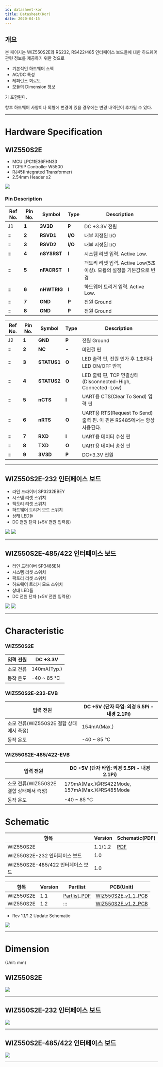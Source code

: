 ```yaml
---
id: datasheet-kor
title: Datasheet(Kor)
date: 2020-04-15
---
```




## 개요

본 페이지는 WIZ550S2E와 RS232, RS422/485 인터페이스 보드들에 대한 하드웨어 관련 정보를 제공하기 위한 것으로

  - 기본적인 하드웨어 스펙
  - AC/DC 특성
  - 레퍼런스 회로도 
  - 모듈의 Dimension 정보

가 포함된다.

향후 하드웨어 사양이나 외형에 변경이 있을 경우에는 변경 내역란이 추가될 수 있다.

-----
# Hardware Specification

## WIZ550S2E

   * MCU LPC11E36FHN33
   * TCP/IP Controller W5500
   * RJ45(Integrated Transformer)
   * 2.54mm Header x2

![](/img/products/wiz550s2e/wiz550s2eds/wiz550s2e_pin.jpg)

### Pin Description

| Ref No. | Pin No. | Symbol      | Type    | Description                                    |
| ------- | ------- | ----------- | ------- | ---------------------------------------------- |
| J1      | **1**   | **3V3D**    | **P**   | DC +3.3V 전원                                    |
| :::     | **2**   | **RSVD1**   | **I/O** | 내부 지정된 I/O                                     |
| :::     | **3**   | **RSVD2**   | **I/O** | 내부 지정된 I/O                                     |
| :::     | **4**   | **nSYSRST** | **I**   | 시스템 리셋 입력. Active Low.                         |
| :::     | **5**   | **nFACRST** | **I**   | 팩토리 리셋 입력. Active Low(5초 이상). 모듈의 설정을 기본값으로 변경 |
| :::     | **6**   | **nHWTRIG** | **I**   | 하드웨어 트리거 입력. Active Low.                       |
| :::     | **7**   | **GND**     | **P**   | 전원 Ground                                      |
| :::     | **8**   | **GND**     | **P**   | 전원 Ground                                      |

| Ref No. | Pin No. | Symbol      | Type  | Description                                             |
| ------- | ------- | ----------- | ----- | ------------------------------------------------------- |
| J2      | **1**   | **GND**     | **P** | 전원 Ground                                               |
| :::     | **2**   | **NC**      | **-** | 미연결 핀                                                   |
| :::     | **3**   | **STATUS1** | **O** | LED 출력 핀, 전원 인가 후 1초마다 LED ON/OFF 반복                    |
| :::     | **4**   | **STATUS2** | **O** | LED 출력 핀, TCP 연결상태(Disconnected-High, Connected-Low)    |
| :::     | **5**   | **nCTS**    | **I** | UART용 CTS(Clear To Send) 입력 핀                           |
| :::     | **6**   | **nRTS**    | **O** | UART용 RTS(Request To Send) 출력 핀. 이 핀은 RS485에서는 항상 사용된다. |
| :::     | **7**   | **RXD**     | **I** | UART용 데이터 수신 핀                                          |
| :::     | **8**   | **TXD**     | **O** | UART용 데이터 송신 핀                                          |
| :::     | **9**   | **3V3D**    | **P** | DC+3.3V 전원                                              |

-----

## WIZ550S2E-232 인터페이스 보드

   * 라인 드라이버 SP3232EBEY
   * 시스템 리셋 스위치
   * 팩토리 리셋 스위치
   * 하드웨어 트리거 모드 스위치
   * 상태 LED들
   * DC 전원 단자 (+5V 전원 입력용)

![](/img/products/wiz550s2e/wiz550s2eds/rs232if_pin_20140729.jpg)
![](/img/products/wiz550s2e/wiz550s2eds/크기변환_wiz550s2e-232-evb.png)

-----

## WIZ550S2E-485/422 인터페이스 보드

   * 라인 드라이버 SP3485EN
   * 시스템 리셋 스위치
   * 팩토리 리셋 스위치
   * 하드웨어 트리거 모드 스위치
   * 상태 LED들
   * DC 전원 단자 (+5V 전원 입력용)

![](/img/products/wiz550s2e/wiz550s2eds/rs485-422if_pin_20140729.jpg)
![](/img/products/wiz550s2e/wiz550s2eds/크기변환_wiz550s2e-485-evb.png)

-----
# Characteristic

### WIZ550S2E

| 입력 전원 | DC +3.3V     |
| ----- | ------------ |
| 소모 전류 | 140mA(Typ.)  |
| 동작 온도 | \-40 \~ 85 ℃ |

### WIZ550S2E-232-EVB

| 입력 전원                       | DC +5V (단자 타입: 외경 5.5Pi - 내경 2.1Pi) |
| --------------------------- | ----------------------------------- |
| 소모 전류(WIZ550S2E 결합 상태에서 측정) | 154mA(Max.)                         |
| 동작 온도                       | \-40 \~ 85 ℃                        |

### WIZ550S2E-485/422-EVB

| 입력 전원                       | DC +5V (단자 타입: 외경 5.5Pi - 내경 2.1Pi)          |
| --------------------------- | -------------------------------------------- |
| 소모 전류(WIZ550S2E 결합 상태에서 측정) | 179mA(Max.)@RS422Mode, 157mA(Max.)@RS485Mode |
| 동작 온도                       | \-40 \~ 85 ℃                                 |

# Schematic

| 항목                         | Version | Schematic(PDF)                                                                        |
| -------------------------- | ------- | ------------------------------------------------------------------------------------- |
| WIZ550S2E                  | 1.1/1.2 | <a href="/img/products/wiz550s2e/schematic1_wiz550s2e_v11_dotremove.pdf" target="_blank">PDF</a> |
| WIZ550S2E-232 인터페이스 보드     | 1.0     | <a href="/img/products/wiz550s2e/wiz550s2eds/rs232if_v1_0.pdf" target="_blank"></a>                                 |
| WIZ550S2E-485/422 인터페이스 보드 | 1.0     | <a href="/img/products/wiz550s2e/wiz550s2eds/rs485-422if_v1_0.pdf" target="_blank"></a>                             |

| 항목        | Version | Partlist                                                             | PCB(Unit)                                                                        |
| --------- | ------- | -------------------------------------------------------------------- | -------------------------------------------------------------------------------- |
| WIZ550S2E | 1.1     | <a href="/img/products/wiz550s2e/wiz550s2e_ver1.1_pl_150916.pdf" target="_blank">Partlist\_PDF</a> | [WIZ550S2E\_v1.1\_PCB](/img/products/wiz550s2e/wiz550s2eds_kr/wiz550s2e_v1.1.1.zip) |
| WIZ550S2E | 1.2     | :::                                                                  | <a href="/img/products/wiz550s2e/wiz550s2eds_kr/wiz550s2e_v1.2.zip" target="_blank">WIZ550S2E\_v1.2\_PCB</a>   |

  - Rev 1.1/1.2 Update Schematic

![](/img/products/wiz550s2e/wiz550s2e_rev_point.png)

-----
# Dimension

(Unit: mm)

## WIZ550S2E

![](/img/products/wiz550s2e/wiz550s2eds/wiz550s2e_dimension.jpg)

-----

## WIZ550S2E-232 인터페이스 보드

![](/img/products/wiz550s2e/wiz550s2eds/rs232if_dimension.jpg)

-----

## WIZ550S2E-485/422 인터페이스 보드

![](/img/products/wiz550s2e/wiz550s2eds/rs485-422if_dimension.jpg)

-----
